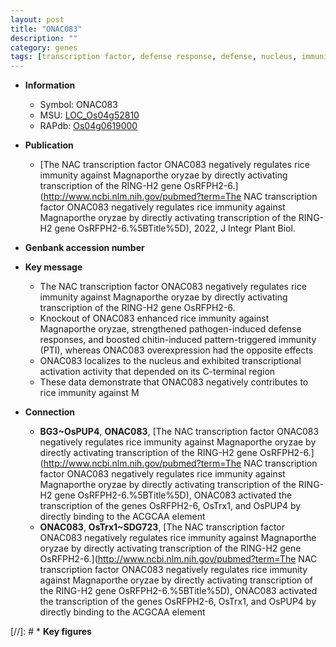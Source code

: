 ```yaml
---
layout: post
title: "ONAC083"
description: ""
category: genes
tags: [transcription factor, defense response, defense, nucleus, immunity, magnaporthe oryzae]
---
```


* **Information**  
    + Symbol: ONAC083  
    + MSU: [LOC_Os04g52810](http://rice.uga.edu/cgi-bin/ORF_infopage.cgi?orf=LOC_Os04g52810)  
    + RAPdb: [Os04g0619000](http://rapdb.dna.affrc.go.jp/viewer/gbrowse_details/irgsp1?name=Os04g0619000)  

* **Publication**  
    + [The NAC transcription factor ONAC083 negatively regulates rice immunity against Magnaporthe oryzae by directly activating transcription of the RING-H2 gene OsRFPH2-6.](http://www.ncbi.nlm.nih.gov/pubmed?term=The NAC transcription factor ONAC083 negatively regulates rice immunity against Magnaporthe oryzae by directly activating transcription of the RING-H2 gene OsRFPH2-6.%5BTitle%5D), 2022, J Integr Plant Biol.

* **Genbank accession number**  

* **Key message**  
    + The NAC transcription factor ONAC083 negatively regulates rice immunity against Magnaporthe oryzae by directly activating transcription of the RING-H2 gene OsRFPH2-6.
    + Knockout of ONAC083 enhanced rice immunity against Magnaporthe oryzae, strengthened pathogen-induced defense responses, and boosted chitin-induced pattern-triggered immunity (PTI), whereas ONAC083 overexpression had the opposite effects
    + ONAC083 localizes to the nucleus and exhibited transcriptional activation activity that depended on its C-terminal region
    + These data demonstrate that ONAC083 negatively contributes to rice immunity against M

* **Connection**  
    + __BG3~OsPUP4__, __ONAC083__, [The NAC transcription factor ONAC083 negatively regulates rice immunity against Magnaporthe oryzae by directly activating transcription of the RING-H2 gene OsRFPH2-6.](http://www.ncbi.nlm.nih.gov/pubmed?term=The NAC transcription factor ONAC083 negatively regulates rice immunity against Magnaporthe oryzae by directly activating transcription of the RING-H2 gene OsRFPH2-6.%5BTitle%5D),  ONAC083 activated the transcription of the genes OsRFPH2-6, OsTrx1, and OsPUP4 by directly binding to the ACGCAA element
    + __ONAC083__, __OsTrx1~SDG723__, [The NAC transcription factor ONAC083 negatively regulates rice immunity against Magnaporthe oryzae by directly activating transcription of the RING-H2 gene OsRFPH2-6.](http://www.ncbi.nlm.nih.gov/pubmed?term=The NAC transcription factor ONAC083 negatively regulates rice immunity against Magnaporthe oryzae by directly activating transcription of the RING-H2 gene OsRFPH2-6.%5BTitle%5D),  ONAC083 activated the transcription of the genes OsRFPH2-6, OsTrx1, and OsPUP4 by directly binding to the ACGCAA element

[//]: # * **Key figures**  


